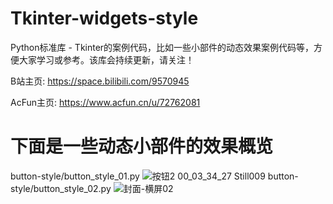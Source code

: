# Tkinter-widgets-style
Python标准库 - Tkinter的案例代码，比如一些小部件的动态效果案例代码等，方便大家学习或参考。该库会持续更新，请关注！

B站主页: https://space.bilibili.com/9570945

AcFun主页: https://www.acfun.cn/u/72762081
#
# 下面是一些动态小部件的效果概览
button-style/button_style_01.py
![按钮2 00_03_34_27 Still009](https://user-images.githubusercontent.com/30211566/218294033-7e84596f-cfc2-4e4d-aa43-5002f339c899.jpg)
button-style/button_style_02.py
![封面-横屏02](https://user-images.githubusercontent.com/30211566/221725425-2000c346-2513-4bd8-942c-065ab28610b4.jpg)
